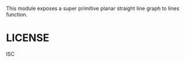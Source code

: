 This module exposes a super primitive planar straight line graph to lines function.


# LICENSE

ISC
